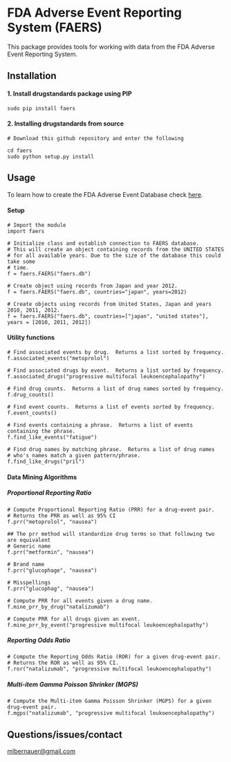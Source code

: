 # FDA Adverse Event Reporting System (FAERS)
This package provides tools for working with data from the FDA Adverse Event Reporting System.

## Installation

#### 1. Install drugstandards package using PIP

`sudo pip install faers`

#### 2. Installing drugstandards from source
```
# Download this github repository and enter the following

cd faers
sudo python setup.py install
```

## Usage
To learn how to create the FDA Adverse Event Database check [here](https://github.com/mlbernauer/FAERS).

#### Setup
```
# Import the module
import faers

# Initialize class and establish connection to FAERS database.
# This will create an object containing records from the UNITED STATES
# for all available years. Due to the size of the database this could take some
# time. 
f = faers.FAERS("faers.db")

# Create object using records from Japan and year 2012.
f = faers.FAERS("faers.db", countries="japan", years=2012)

# Create objects using records from United States, Japan and years 2010, 2011, 2012.
f = faers.FAERS("faers.db", countries=["japan", "united states"], years = [2010, 2011, 2012])
```

#### Utility functions
```
# Find associated events by drug.  Returns a list sorted by frequency.
f.associated_events("metoprolol")

# Find associated drugs by event.  Returns a list sorted by frequency.
f.associated_drugs("progressive multifocal leukoencephalopathy")

# Find drug counts.  Returns a list of drug names sorted by frequency.
f.drug_counts()

# Find event counts.  Returns a list of events sorted by frequency.
f.event_counts()

# Find events containing a phrase.  Returns a list of events containing the phrase.
f.find_like_events("fatigue")

# Find drug names by matching phrase.  Returns a list of drug names
# who's names match a given pattern/phrase.
f.find_like_drugs("pril")
```

#### Data Mining Algorithms
##### Proportional Reporting Ratio
```
# Compute Proportional Reporting Ratio (PRR) for a drug-event pair.
# Returns the PRR as well as 95% CI
f.prr("metoprolol", "nausea")

## The prr method will standardize drug terms so that following two are equivalent
# Generic name
f.prr("metformin", "nausea")

# Brand name
f.prr("glucophage", "nausea")

# Misspellings
f.prr("glucophag", "nausea")

# Compute PRR for all events given a drug name.
f.mine_prr_by_drug("natalizumab")

# Compute PRR for all drugs given an event.
f.mine_prr_by_event("progressive multifocal leukoencephalopathy")
```
##### Reporting Odds Ratio
```
# Compute the Reporting Odds Ratio (ROR) for a given drug-event pair.
# Returns the ROR as well as 95% CI.
f.ror("natalizumab", "progressive multifocal leukoencephalopathy")
```

##### Multi-item Gamma Poisson Shrinker (MGPS)
```
# Compute the Multi-item Gamma Poisson Shrinker (MGPS) for a given drug-event pair.
f.mgps("natalizumab", "progressive multifocal leukoencephalopathy")
```

## Questions/issues/contact
mlbernauer@gmail.com

